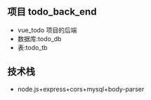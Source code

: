 ## 项目 todo_back_end

-   vue_todo 项目的后端
-   数据库:todo_db
-   表:todo_tb

## 技术栈

-   node.js+express+cors+mysql+body-parser
